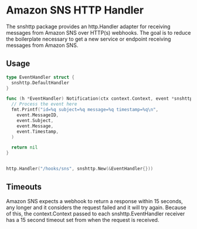 # Amazon SNS HTTP Handler

The snshttp package provides an http.Handler adapter for receiving messages
from Amazon SNS over HTTP(s) webhooks. The goal is to reduce the boilerplate
necessary to get a new service or endpoint receiving messages from Amazon SNS.

## Usage

```go
type EventHandler struct {
  snshttp.DefaultHandler
}

func (h *EventHandler) Notification(ctx context.Context, event *snshttp.Notification) error {
  // Process the event here
  fmt.Printf("id=%q subject=%q message=%q timestamp=%q\n",
    event.MessageID,
    event.Subject,
    event.Message,
    event.Timestamp,
  )

  return nil
}


http.Handler("/hooks/sns", snshttp.New(&EventHandler{}))
```

## Timeouts

Amazon SNS expects a webhook to return a response within 15 seconds, any longer
and it considers the request failed and it will try again. Because of this, the
context.Context passed to each snshttp.EventHandler receiver has a 15 second
timeout set from when the request is received.
